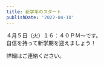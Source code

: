 ```yaml
---
title: 新学年のスタート
publishDate: '2022-04-10'
---
```


４月５日（火）１６：４０ＰＭ～です。\
自信を持って新学期を迎えましょう！

詳細はご連絡ください。
